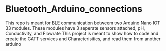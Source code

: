 # Bluetooth_Arduino_connections
This repo is meant for BLE communication betweem two Arduino Nano IOT 33 modules.
These modules have 3 seperate sensors attached, pH, Conductivity, and Flowrate
This project is meant to show how to code and create the GATT services and Characterisitics, and read them from another arduino


